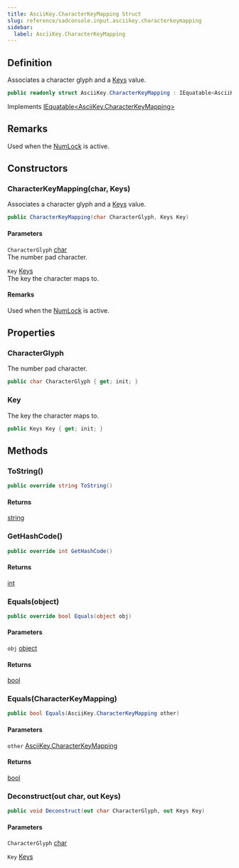 ```yaml
---
title: AsciiKey.CharacterKeyMapping Struct
slug: reference/sadconsole.input.asciikey.characterkeymapping
sidebar:
  label: AsciiKey.CharacterKeyMapping
---
```

## Definition

Associates a character glyph and a [Keys](../sadconsole.input.keys/) value.

```csharp title="C#"
public readonly struct AsciiKey.CharacterKeyMapping : IEquatable<AsciiKey.CharacterKeyMapping>
```


Implements [IEquatable\<AsciiKey.CharacterKeyMapping\>](https://learn.microsoft.com/dotnet/api/system.iequatable-1/)
## Remarks

Used when the [NumLock](../sadconsole.input.keys/#numlock/) is active.

## Constructors

### CharacterKeyMapping(char, Keys)

Associates a character glyph and a [Keys](../sadconsole.input.keys/) value.

```csharp title="C#"
public CharacterKeyMapping(char CharacterGlyph, Keys Key)
```

#### Parameters

`CharacterGlyph` [char](https://learn.microsoft.com/dotnet/api/system.char/)  
The number pad character.

`Key` [Keys](../sadconsole.input.keys/)  
The key the character maps to.

#### Remarks

Used when the [NumLock](../sadconsole.input.keys/#numlock/) is active.

## Properties

### CharacterGlyph

The number pad character.

```csharp title="C#"
public char CharacterGlyph { get; init; }
```

### Key

The key the character maps to.

```csharp title="C#"
public Keys Key { get; init; }
```

## Methods

### ToString()

```csharp title="C#"
public override string ToString()
```

#### Returns

[string](https://learn.microsoft.com/dotnet/api/system.string/)

### GetHashCode()

```csharp title="C#"
public override int GetHashCode()
```

#### Returns

[int](https://learn.microsoft.com/dotnet/api/system.int32/)

### Equals(object)

```csharp title="C#"
public override bool Equals(object obj)
```

#### Parameters

`obj` [object](https://learn.microsoft.com/dotnet/api/system.object/)  

#### Returns

[bool](https://learn.microsoft.com/dotnet/api/system.boolean/)

### Equals(CharacterKeyMapping)

```csharp title="C#"
public bool Equals(AsciiKey.CharacterKeyMapping other)
```

#### Parameters

`other` [AsciiKey.CharacterKeyMapping](../sadconsole.input.asciikey/)  

#### Returns

[bool](https://learn.microsoft.com/dotnet/api/system.boolean/)

### Deconstruct(out char, out Keys)

```csharp title="C#"
public void Deconstruct(out char CharacterGlyph, out Keys Key)
```

#### Parameters

`CharacterGlyph` [char](https://learn.microsoft.com/dotnet/api/system.char/)  

`Key` [Keys](../sadconsole.input.keys/)